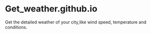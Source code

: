 # Get_weather.github.io
Get the detailed  weather of your city,like wind speed, temperature and conditions.
